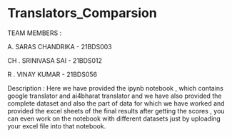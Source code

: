 # Translators_Comparsion

TEAM MEMBERS : 

A. SARAS CHANDRIKA - 21BDS003

CH . SRINIVASA SAI - 21BDS012

R . VINAY KUMAR - 21BDS056

Description : 
          Here we have provided the ipynb notebook , which contains google translator and ai4bharat translator and we have also provided the complete dataset and also the part of data for which we have worked and provided the excel sheets of the final results after getting the scores , you can even work on the  notebook with different datasets just by uploading your excel file into that notebook.
